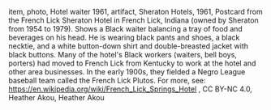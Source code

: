 item, photo, Hotel waiter 1961, artifact, Sheraton Hotels, 1961, Postcard from the French Lick Sheraton Hotel in French Lick, Indiana (owned by Sheraton from 1954 to 1979).  Shows a Black waiter balancing a tray of food and beverages on his head.  He is wearing black pants and shoes, a black necktie, and a white button-down shirt and double-breasted jacket with black buttons.  Many of the hotel's Black workers (waiters, bell boys, porters) had moved to French Lick from Kentucky to work at the hotel and other area businesses.  In the early 1900s, they fielded a Negro League baseball team called the French Lick Plutos.  For more, see: https://en.wikipedia.org/wiki/French_Lick_Springs_Hotel , CC BY-NC 4.0, Heather Akou, Heather Akou